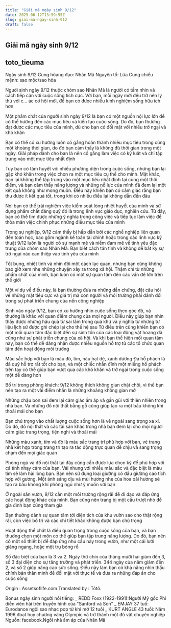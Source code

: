 ```yaml
---
title: "Giải mã ngày sinh 9/12"
date: 2025-06-12T13:59:55Z
slug: giai-ma-ngay-sinh-912
draft: false
---
```


## Giải mã ngày sinh 9/12

## toto_tieuma

Ngày sinh 9/12
Cung hòang đạo: Nhân Mã
Nguyên tố: Lửa
Cung chiếu mệnh: sao mộc/sao hỏa

Người sinh ngày 9/12 thuộc chòm sao Nhân Mã là người có tầm nhìn và cách tiếp cận với cuộc sống tích cực. Với bạn, mỗi ngày mới đều trở nên lý thú với c...
ác cơ hội mới, để bạn có được nhiều kinh nghiệm sống hữu ích hơn

Một phẩm chất của người sinh ngày 9/12 là bạn có một nguồn nội lực lớn để có thể hướng đến các mục tiêu và kiến tạo cuộc sống. Do đó, bạn thường đạt được các mục tiêu của mình, dù cho bạn có đối mặt với nhiều trở ngại và khó khăn

Bạn có thể có xu hướng luôn cố gắng hoàn thành nhiều mục tiêu trong cùng một khoảng thời gian, do đó bạn cảm thấy là không đủ thời gian trong một ngày. Giải pháp dành cho bạn là nên cố gắng làm việc có kỷ luật và chỉ tập trung vào một mục tiêu nhất định 

Tuy bạn có tâm huyết với nhiều phương diện trong cuộc sống, nhưng bạn lại gặp khó khăn trong việc chọn ra một mục tiêu cụ thể cho mình. Mặt khác, bạn lại không thể tập trung vào một mục tiêu nhất định tại cùng một thời điểm, và bạn cảm thấy năng lượng và những nỗ lực của mình đã đem lại một kết quả không như mong muốn. Điều này khiến bạn có cảm giác rằng bạn thu được ít kết quả tốt, trong khi có nhiều điều lại không dẫn đến đâu

Nơi bạn có thể trải nghiệm việc kiểm soát lòng nhiệt huyết của mình và sử dụng phẩm chất đáng quý đó là trong lĩnh vực giáo dục, nghiên cứu. Từ đây, bạn có thể tìm được những ý nghĩa trong công việc và tiếp tục làm việc để thỏa mãn việc chinh phục những điều mục tiêu của mình

Trong sự nghiệp, 9/12 cảm thấy bị hấp dẫn bởi các nghề nghiệp liên quan đến toán học, bao gồm ngành kế toán tài chính hoặc trong các lĩnh vực kỹ thuật
9/12 luôn là người có sự mạnh mẽ và niềm đam mê về tình yêu đặc trưng của chòm sao Nhân Mã. Bạn biết cách tán tỉnh và không để bất kỳ sự trở ngại nào can thiệp vào tình yêu của mình

Tốt bụng, nhiệt tình và nhìn đời một cách lạc quan, nhưng bạn cũng không bao giờ xem nhẹ những chuyện xảy ra trong xã hội. Thậm chí từ những phẩm chất của mình, bạn luôn có một sự quan tâm đến các vấn đề lớn trên thế giới 

Một ví dụ về điều này, là bạn thường đưa ra những dẫn chứng, đặt câu hỏi về những mặt tiêu cực và giá trị mà con người và môi trường phải đánh đổi trong sự phát triển chung của nền công nghiệp 

Sinh vào ngày 9/12, bạn có xu hướng nhìn cuộc sống theo góc độ, và thường là khác với quan điểm chung của mọi người. Điều này giúp bạn nhìn thấy được những hậu quả từ sai lầm trong quá khứ và ý nghĩa từ những tư liệu lịch sử được ghi chép lại cho thế hệ sau
Từ điều trên cũng khiến bạn có một mối quan tâm đặc biệt đến sự sinh tồn của các loại động vật hoang dã cũng như sự phát triển chung của xã hội. Và khi bạn thể hiện mối quan tâm này, bạn có thể dễ dàng nhận được nhiều nguồn hỗ trợ từ các tổ chức quan tâm đến hoạt động môi trường

Màu sắc hợp với bạn là màu đỏ, tím, nâu hạt dẻ, xanh dương
Đá hổ phách là đá quý hỗ trợ rất tốt cho bạn, và một chiếc nhẫn đính một miếng hổ phách trên tay có thể giúp bạn vượt qua các khó khăn và trở ngại trong cuộc sống một dễ dàng hơn

Bố trí trong phòng khách: 9/12 không thích không gian chật chội, vì thế bạn nên tạo ra một vài điểm nhấn là những khoảng không gian mở

Những chậu bon sai đem lại cảm giác ấm áp và gần gũi với thiên nhiên trong nhà bạn. Và những đồ nội thất bằng gỗ cũng giúp tạo ra một bầu không khí thoải mái cho bạn

Bạn chú trọng vào chất lượng cuộc sống hơn là vẻ ngoài sang trọng xa xỉ. Do đó, đồ nội thất và các tài sản khác trong nhà bạn đem lại cho mọi người cảm giác trang trọng, tiện nghi và thoải mái

Những màu xanh, tím và đỏ là màu sắc trang trí phù hợp với bạn, vẻ trang nhã kết hợp trong trang trí tạo ra tác động trực quan dễ chịu và sang trọng chạm đến mọi giác quan

Phòng ngủ và đồ nội thất tại đây cũng cần được lựa chọn kỹ để phù hợp với cá tính nhạy cảm của bạn. Vải nhung với nhiều màu sắc và đặc biệt là màu tím sẽ làm hài lòng bạn. Bạn nên sử dụng loại giường có đầu giường cao tích hợp với gương. Một ánh sáng dịu và mùi hương nhẹ của hoa oải hương sẽ tạo ra bầu không khí phòng ngủ như ý muốn với bạn

Ở ngoài sân vườn, 9/12 cần một môi trường rộng rãi để đi dạo và đáp ứng các hoạt động khác của mình. Bạn cũng nên trang bị một cầu trượt nhỏ để gia đình bạn cùng tham gia

Bạn thường dành sự quan tâm tới diện tích của khu vườn sao cho thật rộng rãi, còn việc bố trí và các chi tiết khác không được bạn chú trọng

Hoạt động thể chất là điều quan trọng trong cuộc sống của bạn, và bạn thường chọn một môn có thể giúp bạn tập trung năng lượng. Do đó, bạn nên có một số thiết bị để đáp ứng nhu cầu này trong vườn, như một cái lưới giăng ngang, hoặc một trụ bóng rổ

Số đặc biệt của bạn là 3 và 2. Ngày thứ chín của tháng mười hai giảm đến 3, số 3 đại diện cho sự tăng trưởng và phát triển. 344 ngày của năm giảm đến 2, và số 2 giúp nâng cao sức sống. Điều này làm bạn có khả năng nhìn thấu chính bản thân mình để đối mặt với thực tế và đưa ra những đáp án cho cuộc sống

Origin : Assetsoflife.com
 Translated by : Tôtô.

Bonus ngày sinh người nổi tiếng:
_ REDD Foxx (1922-1991):Người Mỹ gốc Phi diễn viên hài trên truyền hình của "Sanford và Son"
_ EMJAY 37 tuổ: Eurodance ngôi sao nhạc pop từ khi mớ 12 tuổi
_ KURT ANGLE 43 tuổi: Năm 1996 đoạt huy chương vàng Olympic và trở thành một đô vật chuyên nghiệp
Nguồn: facebook.Ngôi nhà ấm áp của Nhân Mã